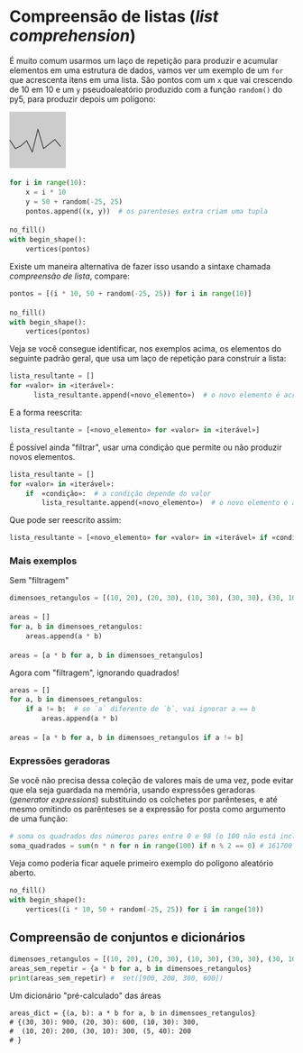 # Compreensão de listas (*list comprehension*)

<!-- thumb para o sumário
![](assets/thumb-list-comp.png)
-->

É muito comum usarmos um laço de repetição para produzir e acumular elementos em uma estrutura de dados, vamos ver um exemplo de um `for` que acrescenta itens em uma lista. São pontos com um `x` que vai crescendo de 10 em 10 e um `y` pseudoaleatório produzido com a função `random()` do py5, para produzir depois um polígono:

![](assets/random_poly.png)

```python
for i in range(10):
    x = i * 10
    y = 50 + random(-25, 25)
    pontos.append((x, y))  # os parenteses extra criam uma tupla
    
no_fill()
with begin_shape():
    vertices(pontos)
```

Existe um maneira alternativa de fazer isso usando a sintaxe chamada *compreensão de lista*, compare:

```python
pontos = [(i * 10, 50 + random(-25, 25)) for i in range(10)]

no_fill()
with begin_shape():
    vertices(pontos)
```

Veja se você consegue identificar, nos exemplos acima, os elementos do seguinte padrão geral, que usa um laço de repetição para construir a lista: 

```python
lista_resultante = []
for «valor» in «iterável»:
      lista_resultante.append(«novo_elemento»)  # o novo elemento é acrescentado
```

E a forma reescrita:

```python
lista_resultante = [«novo_elemento» for «valor» in «iterável»]
```

É possível ainda "filtrar", usar uma condição que permite ou não produzir novos elementos.

```python
lista_resultante = []
for «valor» in «iterável»:
    if  «condição»:  # a condição depende do valor
        lista_resultante.append(«novo_elemento»)  # o novo elemento é acrescentado
```
Que pode ser reescrito assim:

```python
lista_resultante = [«novo_elemento» for «valor» in «iterável» if «condição»]
```

### Mais exemplos

Sem "filtragem"

```python
dimensoes_retangulos = [(10, 20), (20, 30), (10, 30), (30, 30), (30, 10)]

areas = []
for a, b in dimensoes_retangulos:
    areas.append(a * b)

areas = [a * b for a, b in dimensoes_retangulos]
```

Agora com "filtragem", ignorando quadrados!

```python
areas = []
for a, b in dimensoes_retangulos:
    if a != b:  # se `a` diferente de `b`, vai ignorar a == b
        areas.append(a * b)

areas = [a * b for a, b in dimensoes_retangulos if a != b]
```
### Expressões geradoras

Se você não precisa dessa coleção de valores mais de uma vez, pode evitar que ela seja guardada na memória, usando expressões geradoras (*generator expressions*) substituindo os colchetes por parênteses, e até mesmo omitindo os parênteses se a expressão for posta como argumento de uma função:

```python
# soma os quadrados dos números pares entre 0 e 98 (o 100 não está incluso).
soma_quadrados = sum(n * n for n in range(100) if n % 2 == 0) # 161700
```
Veja como poderia ficar aquele primeiro exemplo do polígono aleatório aberto.

```python
no_fill()
with begin_shape():
    vertices((i * 10, 50 + random(-25, 25)) for i in range(10))
```

## Compreensão de conjuntos e dicionários

```python
dimensoes_retangulos = [(10, 20), (20, 30), (10, 30), (30, 30), (30, 10), (5, 40)]
areas_sem_repetir = {a * b for a, b in dimensoes_retangulos}
print(areas_sem_repetir) #  set([900, 200, 300, 600])
```

Um dicionário "pré-calculado" das áreas

```
areas_dict = {(a, b): a * b for a, b in dimensoes_retangulos}
# {(30, 30): 900, (20, 30): 600, (10, 30): 300,
#  (10, 20): 200, (30, 10): 300, (5, 40): 200
# }
```

